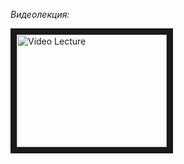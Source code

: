 _Видеолекция:_

<a href="http://www.youtube.com/watch?feature=player_embedded&v=YOUTUBE_VIDEO_ID_HERE
" target="_blank"><img src="http://img.youtube.com/vi/sJpvz73OG_E/0.jpg" 
alt="Video Lecture" width="240" height="180" border="10" /></a>

